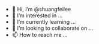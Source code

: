 - 👋 Hi, I’m @shuangfeilee
- 👀 I’m interested in ...
- 🌱 I’m currently learning ...
- 💞️ I’m looking to collaborate on ...
- 📫 How to reach me ...

<!---
shuangfeilee/shuangfeilee is a ✨ special ✨ repository because its `README.md` (this file) appears on your GitHub profile.
You can click the Preview link to take a look at your changes.
--->

